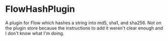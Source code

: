# FlowHashPlugin
A plugin for Flow which hashes a string into md5, sha1, and sha256. Not on the plugin store because the instructions to add it weren't clear enough and I don't know what I'm doing.
